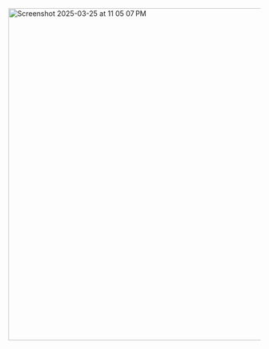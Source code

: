 <img width="664" alt="Screenshot 2025-03-25 at 11 05 07 PM" src="https://github.com/user-attachments/assets/2e774325-f2bb-4d38-a80f-78e70759f299" />
